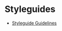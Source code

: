 # Styleguides

* [Styleguide Guidelines](http://bradfrost.github.io/style-guide-guide/getting-started.html)